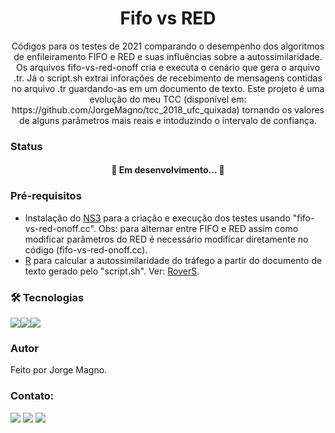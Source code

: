 <h1 align="center">Fifo vs RED</h1>

<p align="center">Códigos para os testes de 2021 comparando o desempenho dos algoritmos de enfileiramento FIFO e RED e suas influências sobre a autossimilaridade. Os arquivos fifo-vs-red-onoff cria e executa o cenário que gera o arquivo .tr. Já o script.sh extrai inforações de recebimento de mensagens contidas no arquivo .tr guardando-as em um documento de texto. Este projeto é uma evolução do meu TCC (disponível em: https://github.com/JorgeMagno/tcc_2018_ufc_quixada) tornando os valores de alguns parâmetros mais reais e intoduzindo o intervalo de confiança.</p>
</p>

### Status
<h4 align="center"> 
	🚧 Em desenvolvimento...  🚧
</h4>

### Pré-requisitos
- Instalação do [NS3](https://www.nsnam.org/docs/tutorial/html/getting-started.html) para a criação e execução dos testes usando "fifo-vs-red-onoff.cc". Obs: para alternar entre FIFO e RED assim como modificar parâmetros do RED é necessário modificar diretamente no código (fifo-vs-red-onoff.cc).
- [R](https://www.r-project.org/) para calcular a autossimilaridade do tráfego a partir do documento de texto gerado pelo "script.sh". Ver: [RoverS](https://rdrr.io/cran/fractal/man/RoverS.html).


### 🛠 Tecnologias
<img src="https://img.shields.io/badge/C%2B%2B-00599C?style=for-the-badge&logo=c%2B%2B&logoColor=white" /><img src="https://img.shields.io/badge/Shell_Script-121011?style=for-the-badge&logo=gnu-bash&logoColor=white" /><img src="https://img.shields.io/badge/R-276DC3?style=for-the-badge&logo=r&logoColor=white" />
### Autor
Feito por Jorge Magno.

### Contato:
[<img src="https://img.shields.io/badge/linkedin-%230077B5.svg?&style=for-the-badge&logo=linkedin&logoColor=white" />](https://www.linkedin.com/in/jorge-magno-lopes-moraes-381a19174/) 
[<img src = "https://img.shields.io/badge/instagram-%23E4405F.svg?&style=for-the-badge&logo=instagram&logoColor=white">](https://www.instagram.com/jorgepierrot/?hl=pt-br) 
[<img src = "https://img.shields.io/badge/facebook-%231877F2.svg?&style=for-the-badge&logo=facebook&logoColor=white">](https://www.facebook.com/jorge.magno.7)
